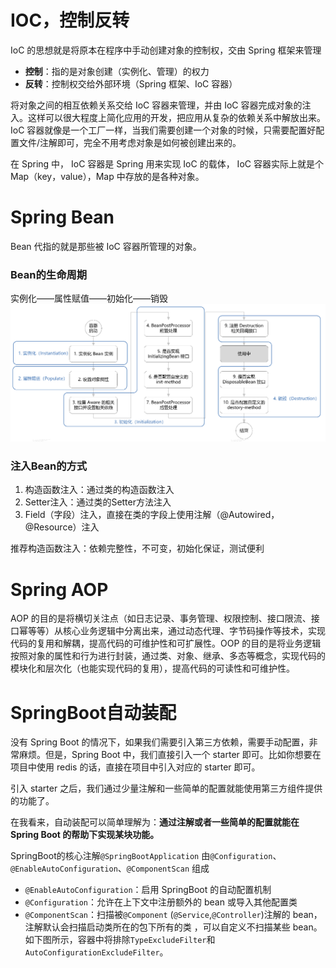 # IOC，控制反转
IoC 的思想就是将原本在程序中手动创建对象的控制权，交由 Spring 框架来管理
-   **控制**：指的是对象创建（实例化、管理）的权力
-   **反转**：控制权交给外部环境（Spring 框架、IoC 容器）

将对象之间的相互依赖关系交给 IoC 容器来管理，并由 IoC 容器完成对象的注入。这样可以很大程度上简化应用的开发，把应用从复杂的依赖关系中解放出来。 IoC 容器就像是一个工厂一样，当我们需要创建一个对象的时候，只需要配置好配置文件/注解即可，完全不用考虑对象是如何被创建出来的。

在 Spring 中， IoC 容器是 Spring 用来实现 IoC 的载体， IoC 容器实际上就是个 Map（key，value），Map 中存放的是各种对象。

# Spring Bean

Bean 代指的就是那些被 IoC 容器所管理的对象。

### Bean的生命周期
实例化——属性赋值——初始化——销毁
![输入图片说明](/imgs/2025-04-08/6LcooDzFRf5DpS3l.png)

### 注入Bean的方式
1. 构造函数注入：通过类的构造函数注入
2. Setter注入：通过类的Setter方法注入
3. Field（字段）注入，直接在类的字段上使用注解（@Autowired，@Resource）注入

推荐构造函数注入：依赖完整性，不可变，初始化保证，测试便利

# Spring AOP
AOP 的目的是将横切关注点（如日志记录、事务管理、权限控制、接口限流、接口幂等等）从核心业务逻辑中分离出来，通过动态代理、字节码操作等技术，实现代码的复用和解耦，提高代码的可维护性和可扩展性。OOP 的目的是将业务逻辑按照对象的属性和行为进行封装，通过类、对象、继承、多态等概念，实现代码的模块化和层次化（也能实现代码的复用），提高代码的可读性和可维护性。

# SpringBoot自动装配

没有 Spring Boot 的情况下，如果我们需要引入第三方依赖，需要手动配置，非常麻烦。但是，Spring Boot 中，我们直接引入一个 starter 即可。比如你想要在项目中使用 redis 的话，直接在项目中引入对应的 starter 即可。

引入 starter 之后，我们通过少量注解和一些简单的配置就能使用第三方组件提供的功能了。

在我看来，自动装配可以简单理解为：**通过注解或者一些简单的配置就能在 Spring Boot 的帮助下实现某块功能。**

SpringBoot的核心注解`@SpringBootApplication`
由`@Configuration`、`@EnableAutoConfiguration`、`@ComponentScan` 组成
-   `@EnableAutoConfiguration`：启用 SpringBoot 的自动配置机制
-   `@Configuration`：允许在上下文中注册额外的 bean 或导入其他配置类
-   `@ComponentScan`：扫描被`@Component` (`@Service`,`@Controller`)注解的 bean，注解默认会扫描启动类所在的包下所有的类 ，可以自定义不扫描某些 bean。如下图所示，容器中将排除`TypeExcludeFilter`和`AutoConfigurationExcludeFilter`。

<!--stackedit_data:
eyJoaXN0b3J5IjpbLTg4NjcxNjcyNyw1MDAxNzQ0MjUsMTcxMj
c1NTk5MV19
-->
